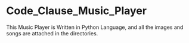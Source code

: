 # Code_Clause_Music_Player
This Music Player is Written in Python Language, and all the images and songs are attached in the directories.
